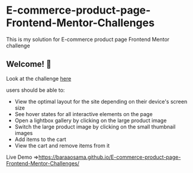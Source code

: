 # E-commerce-product-page-Frontend-Mentor-Challenges
This is my solution for E-commerce product page Frontend Mentor challenge

## Welcome! 👋
Look at the challenge [here](https://www.frontendmentor.io/challenges/ecommerce-product-page-UPsZ9MJp6)

users should be able to:

- View the optimal layout for the site depending on their device's screen size
- See hover states for all interactive elements on the page
- Open a lightbox gallery by clicking on the large product image
- Switch the large product image by clicking on the small thumbnail images
- Add items to the cart
- View the cart and remove items from it

Live Demo =>https://baraaosama.github.io/E-commerce-product-page-Frontend-Mentor-Challenges/

